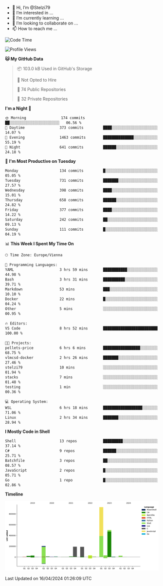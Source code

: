 - 👋 Hi, I’m @Stelzi79
- 👀 I’m interested in ...
- 🌱 I’m currently learning ...
- 💞️ I’m looking to collaborate on ...
- 📫 How to reach me ...

<!--START_SECTION:waka-->
![Code Time](http://img.shields.io/badge/Code%20Time-990%20hrs%2056%20mins-blue)

![Profile Views](http://img.shields.io/badge/Profile%20Views-0-blue)

**🐱 My GitHub Data** 

> 📦 103.0 kB Used in GitHub's Storage 
 > 
> 🚫 Not Opted to Hire
 > 
> 📜 74 Public Repositories 
 > 
> 🔑 32 Private Repositories 
 > 
**I'm a Night 🦉** 

```text
🌞 Morning                174 commits         ██░░░░░░░░░░░░░░░░░░░░░░░   06.56 % 
🌆 Daytime                373 commits         ████░░░░░░░░░░░░░░░░░░░░░   14.07 % 
🌃 Evening                1463 commits        ██████████████░░░░░░░░░░░   55.19 % 
🌙 Night                  641 commits         ██████░░░░░░░░░░░░░░░░░░░   24.18 % 
```
📅 **I'm Most Productive on Tuesday** 

```text
Monday                   134 commits         █░░░░░░░░░░░░░░░░░░░░░░░░   05.05 % 
Tuesday                  731 commits         ███████░░░░░░░░░░░░░░░░░░   27.57 % 
Wednesday                398 commits         ████░░░░░░░░░░░░░░░░░░░░░   15.01 % 
Thursday                 658 commits         ██████░░░░░░░░░░░░░░░░░░░   24.82 % 
Friday                   377 commits         ████░░░░░░░░░░░░░░░░░░░░░   14.22 % 
Saturday                 242 commits         ██░░░░░░░░░░░░░░░░░░░░░░░   09.13 % 
Sunday                   111 commits         █░░░░░░░░░░░░░░░░░░░░░░░░   04.19 % 
```


📊 **This Week I Spent My Time On** 

```text
🕑︎ Time Zone: Europe/Vienna

💬 Programming Languages: 
YAML                     3 hrs 59 mins       ███████████░░░░░░░░░░░░░░   44.98 % 
Bash                     3 hrs 31 mins       ██████████░░░░░░░░░░░░░░░   39.71 % 
Markdown                 53 mins             ███░░░░░░░░░░░░░░░░░░░░░░   10.10 % 
Docker                   22 mins             █░░░░░░░░░░░░░░░░░░░░░░░░   04.24 % 
Other                    5 mins              ░░░░░░░░░░░░░░░░░░░░░░░░░   00.95 % 

🔥 Editors: 
VS Code                  8 hrs 52 mins       █████████████████████████   100.00 % 

🐱‍💻 Projects: 
pellets-price            6 hrs 6 mins        █████████████████░░░░░░░░   68.75 % 
vlmcsd-docker            2 hrs 26 mins       ███████░░░░░░░░░░░░░░░░░░   27.46 % 
stelzi79                 10 mins             ░░░░░░░░░░░░░░░░░░░░░░░░░   01.94 % 
stacks                   7 mins              ░░░░░░░░░░░░░░░░░░░░░░░░░   01.48 % 
testing                  1 min               ░░░░░░░░░░░░░░░░░░░░░░░░░   00.36 % 

💻 Operating System: 
WSL                      6 hrs 18 mins       ██████████████████░░░░░░░   71.06 % 
Linux                    2 hrs 34 mins       ███████░░░░░░░░░░░░░░░░░░   28.94 % 
```

**I Mostly Code in Shell** 

```text
Shell                    13 repos            █████████░░░░░░░░░░░░░░░░   37.14 % 
C#                       9 repos             ██████░░░░░░░░░░░░░░░░░░░   25.71 % 
Batchfile                3 repos             ██░░░░░░░░░░░░░░░░░░░░░░░   08.57 % 
JavaScript               2 repos             █░░░░░░░░░░░░░░░░░░░░░░░░   05.71 % 
Go                       1 repo              █░░░░░░░░░░░░░░░░░░░░░░░░   02.86 % 
```



**Timeline**

![Lines of Code chart](https://raw.githubusercontent.com/Stelzi79/Stelzi79/main/assets/bar_graph.png)


 Last Updated on 16/04/2024 01:26:09 UTC
<!--END_SECTION:waka-->

<!---
Stelzi79/Stelzi79 is a ✨ special ✨ repository because its `README.md` (this file) appears on your GitHub profile.
You can click the Preview link to take a look at your changes.
--->
